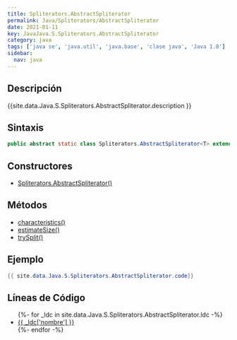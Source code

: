 ```yaml
---
title: Spliterators.AbstractSpliterator
permalink: Java/Spliterators/AbstractSpliterator
date: 2021-01-11
key: JavaJava.S.Spliterators.AbstractSpliterator
category: java
tags: ['java se', 'java.util', 'java.base', 'clase java', 'Java 1.8']
sidebar: 
  nav: java
---
```


## Descripción
{{site.data.Java.S.Spliterators.AbstractSpliterator.description }}

## Sintaxis
~~~java
public abstract static class Spliterators.AbstractSpliterator<T> extends Object implements Spliterator<T>
~~~

## Constructores
* [Spliterators.AbstractSpliterator()](/Java/Spliterators/AbstractSpliterator/Spliterators/AbstractSpliterator/)

## Métodos
* [characteristics()](/Java/Spliterators/AbstractSpliterator/characteristics)
* [estimateSize()](/Java/Spliterators/AbstractSpliterator/estimateSize)
* [trySplit()](/Java/Spliterators/AbstractSpliterator/trySplit)

## Ejemplo
~~~java
{{ site.data.Java.S.Spliterators.AbstractSpliterator.code}}
~~~

## Líneas de Código
<ul>
{%- for _ldc in site.data.Java.S.Spliterators.AbstractSpliterator.ldc -%}
   <li>
       <a href="{{_ldc['url'] }}">{{ _ldc['nombre'] }}</a>
   </li>
{%- endfor -%}
</ul>

